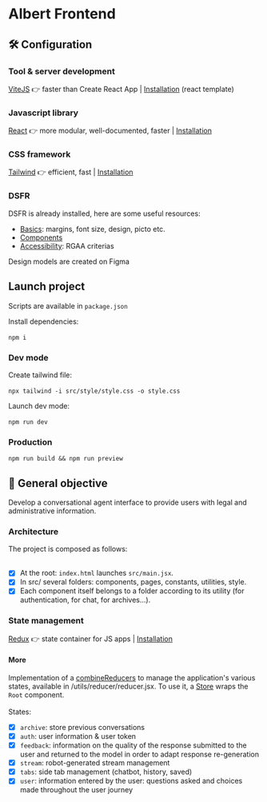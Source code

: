 # Albert Frontend

## 🛠️ Configuration

### Tool & server development

[ViteJS](https://vitejs.dev/) 👉 faster than Create React App | [Installation](https://vitejs.dev/guide/) (react template)

### Javascript library

[React](https://react.dev/) 👉 more modular, well-documented, faster | [Installation](https://react.dev/learn/installation)

### CSS framework

[Tailwind](https://tailwindcss.com/) 👉 efficient, fast | [Installation](https://tailwindcss.com/docs/installation)

### DSFR

DSFR is already installed, here are some useful resources:
- [Basics](https://www.systeme-de-design.gouv.fr/): margins, font size, design, picto etc.
- [Components](https://components.react-dsfr.codegouv.studio/)
- [Accessibility](https://accessibilite.numerique.gouv.fr/): RGAA criterias

Design models are created on Figma

## Launch project

Scripts are available in `package.json`

Install dependencies:<br/><br/>
`npm i`

### Dev mode

Create tailwind file:<br/><br/>
`npx tailwind -i src/style/style.css -o style.css`

Launch dev mode:<br/><br/>
`npm run dev`

### Production

`npm run build && npm run preview`

## 🎯 General objective

Develop a conversational agent interface to provide users with legal and administrative information.

### Architecture

The project is composed as follows:<br/><br/>
- [x] At the root: `index.html` launches `src/main.jsx`.<br/>
- [x] In src/ several folders: components, pages, constants, utilities, style.
- [x] Each component itself belongs to a folder according to its utility (for authentication, for chat, for archives...).

### State management

[Redux](https://redux.js.org/) 👉 state container for JS apps
 | [Installation](https://redux.js.org/tutorials/quick-start)

#### More
Implementation of a [combineReducers](https://redux.js.org/api/combinereducers) to manage the application's various states, available in /utils/reducer/reducer.jsx. To use it, a [Store](https://redux.js.org/api/store) wraps the ``Root`` component.<br/><br/>
States:
- [x] ``archive``: store previous conversations
- [x] ``auth``: user information & user token
- [x] ``feedback``: information on the quality of the response submitted to the user and returned to the model in order to adapt response re-generation
- [x] ``stream``: robot-generated stream management
- [x] ``tabs``: side tab management (chatbot, history, saved)
- [x] ``user``: information entered by the user: questions asked and choices made throughout the user journey
